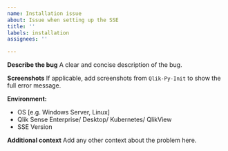 ```yaml
---
name: Installation issue
about: Issue when setting up the SSE
title: ''
labels: installation
assignees: ''

---
```


**Describe the bug**
A clear and concise description of the bug.

**Screenshots**
If applicable, add screenshots from `Qlik-Py-Init` to show the full error message.

**Environment:**
 - OS [e.g. Windows Server, Linux]
 - Qlik Sense Enterprise/ Desktop/ Kubernetes/ QlikView
 - SSE Version

**Additional context**
Add any other context about the problem here.
